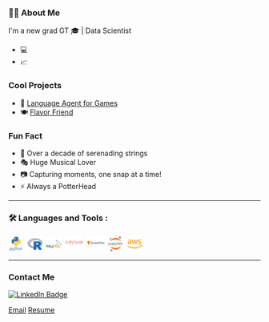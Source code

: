 <!--### Hi there 👋


---

-->

### :woman_technologist: About Me 
I'm a new grad GT :mortar_board: | Data Scientist

- :computer: 
- :chart_with_upwards_trend:

  
### Cool Projects
- 	:game_die:  [Language Agent for Games](https://github.com/EazyReal/Language-Agent-for-Games)
- 	:plate_with_cutlery:  [Flavor Friend](https://github.com/ShaanGil1/FlavorFriend)


### Fun Fact
- :violin:  Over a decade of serenading strings
- :performing_arts:  Huge Musical Lover
- :camera:  Capturing moments, one snap at a time!
- :zap:  Always a PotterHead

---

### :hammer_and_wrench: Languages and Tools :

<div>
  <img src="https://github.com/devicons/devicon/blob/master/icons/python/python-original-wordmark.svg" title="Python" alt="Python" width="30" height="30"/>&nbsp;
  <img src="https://github.com/devicons/devicon/blob/master/icons/r/r-original.svg" title="R" alt="R" width="30" height="30"/>&nbsp;
  <img src="https://github.com/devicons/devicon/blob/master/icons/mysql/mysql-original-wordmark.svg" title="MySQL"  alt="MySQL" width="30" height="30"/>&nbsp;
  <img src="https://github.com/devicons/devicon/blob/master/icons/pytorch/pytorch-plain-wordmark.svg" title="PyTorch" alt="PyTorch" width="35" height="35"/>&nbsp;
  <img src="https://github.com/devicons/devicon/blob/master/icons/tensorflow/tensorflow-original-wordmark.svg" title="TensorFlow" alt="TensorFlow" width="35" height="35"/>&nbsp;
  <img src="https://github.com/devicons/devicon/blob/master/icons/jupyter/jupyter-original-wordmark.svg" title="Jupyter" alt="Jupyter" width="30" height="30"/>&nbsp;
  <img src="https://github.com/devicons/devicon/blob/master/icons/amazonwebservices/amazonwebservices-plain-wordmark.svg" title="AWS" alt="AWS" width="30" height="30"/>&nbsp;

</div>


---

### Contact Me

<div>
  <a href="https://www.linkedin.com/in/yitingchiang-sabrina/">
    <img src="https://img.shields.io/badge/LinkedIn-blue?style=for-the-badge&logo=linkedin&logoColor=white" alt="LinkedIn Badge"/>
  </a>

[Email](sabrinajj22688@gmail.com)
[Resume](https://drive.google.com/file/d/18-EWUW3IVeCr3z6mmx3qDsyLvwO7-FnX/view?usp=drive_link)

</div>

<!--
**Sabrinaytc/Sabrinaytc** is a ✨ _special_ ✨ repository because its `README.md` (this file) appears on your GitHub profile.

Here are some ideas to get you started:

- 🔭 I’m currently working on ...
- 🌱 I’m currently learning ...
- 👯 I’m looking to collaborate on ...
- 🤔 I’m looking for help with ...
- 💬 Ask me about ...
- 📫 How to reach me: ...
- 😄 Pronouns: ...
- ⚡ Fun fact: ...
-->
